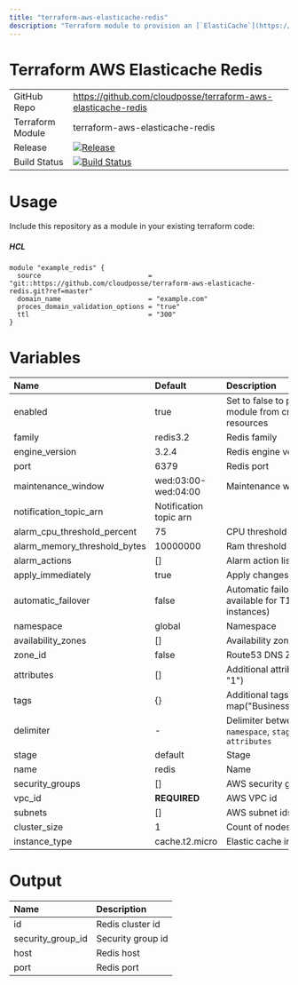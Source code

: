 ```yaml
---
title: "terraform-aws-elasticache-redis"
description: "Terraform module to provision an [`ElastiCache`](https://aws.amazon.com/elasticache/) Redis Cluster"
---
```

# Terraform AWS Elasticache Redis

|                  |                                                                                                                                                                            |  |
|:-----------------|:---------------------------------------------------------------------------------------------------------------------------------------------------------------------------|:-|
| GitHub Repo      | https://github.com/cloudposse/terraform-aws-elasticache-redis                                                                                                              |  |
| Terraform Module | terraform-aws-elasticache-redis                                                                                                                                            |  |
| Release          | [![Release](https://img.shields.io/github/release/cloudposse/terraform-aws-elasticache-redis.svg)](https://github.com/cloudposse/terraform-aws-elasticache-redis/releases) |  |
| Build Status     | [![Build Status](https://travis-ci.org/cloudposse/terraform-aws-elasticache-redis.svg?branch=master)](https://travis-ci.org/cloudposse/terraform-aws-elasticache-redis)    |  |


# Usage

Include this repository as a module in your existing terraform code:

##### HCL
```hcl
module "example_redis" {
  source                           = "git::https://github.com/cloudposse/terraform-aws-elasticache-redis.git?ref=master"
  domain_name                      = "example.com"
  proces_domain_validation_options = "true"
  ttl                              = "300"
}
```

# Variables

| Name                         | Default                | Description                                                     |
|:-----------------------------|:-----------------------|:----------------------------------------------------------------|
| enabled                      | true                   | Set to false to prevent the module from creating any resources  |
| family                       | redis3.2               | Redis family                                                    |
| engine_version               | 3.2.4                  | Redis engine version                                            |
| port                         | 6379                   | Redis port                                                      |
| maintenance_window           | wed:03:00-wed:04:00    | Maintenance window                                              |
| notification_topic_arn       | Notification topic arn |                                                                 |
| alarm_cpu_threshold_percent  | 75                     | CPU threshold alarm level                                       |
| alarm_memory_threshold_bytes | 10000000               | Ram threshold alarm level                                       |
| alarm_actions                | []                     | Alarm action list                                               |
| apply_immediately            | true                   | Apply changes immediately                                       |
| automatic_failover           | false                  | Automatic failover (Not available for T1/T2 instances)          |
| namespace                    | global                 | Namespace                                                       |
| availability_zones           | []                     | Availability zone ids                                           |
| zone_id                      | false                  | Route53 DNS Zone id                                             |
| attributes                   | []                     | Additional attributes (_e.g._ "1")                              |
| tags                         | {}                     | Additional tags (_e.g._ map("BusinessUnit","ABC")               |
| delimiter                    | -                      | Delimiter between `name`, `namespace`, `stage` and `attributes` |
| stage                        | default                | Stage                                                           |
| name                         | redis                  | Name                                                            |
| security_groups              | []                     | AWS security group ids                                          |
| vpc_id                       | __REQUIRED__           | AWS VPC id                                                      |
| subnets                      | []                     | AWS subnet ids                                                  |
| cluster_size                 | 1                      | Count of nodes in cluster                                       |
| instance_type                | cache.t2.micro         | Elastic cache instance type                                     |

# Output

| Name              | Description       |
|:------------------|:------------------|
| id                | Redis cluster id  |
| security_group_id | Security group id |
| host              | Redis host        |
| port              | Redis port        |

